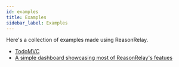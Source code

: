 ```yaml
---
id: examples
title: Examples
sidebar_label: Examples
---
```


Here's a collection of examples made using ReasonRelay.

- [TodoMVC](https://github.com/zth/relay-examples/tree/master/todo-reason)
- [A simple dashboard showcasing most of ReasonRelay's featues](https://github.com/zth/reason-relay/tree/master/example)

